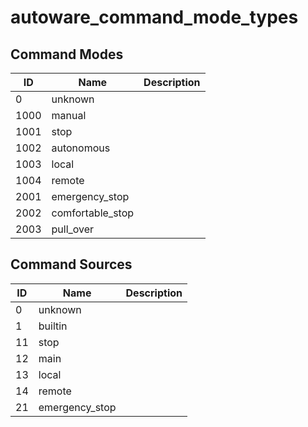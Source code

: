 # autoware_command_mode_types

## Command Modes

| ID   | Name             | Description |
| ---- | ---------------- | ----------- |
| 0    | unknown          |             |
| 1000 | manual           |             |
| 1001 | stop             |             |
| 1002 | autonomous       |             |
| 1003 | local            |             |
| 1004 | remote           |             |
| 2001 | emergency_stop   |             |
| 2002 | comfortable_stop |             |
| 2003 | pull_over        |             |

## Command Sources

| ID  | Name           | Description |
| --- | -------------- | ----------- |
| 0   | unknown        |             |
| 1   | builtin        |             |
| 11  | stop           |             |
| 12  | main           |             |
| 13  | local          |             |
| 14  | remote         |             |
| 21  | emergency_stop |             |
